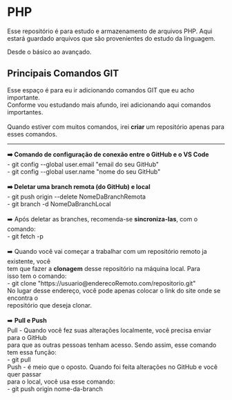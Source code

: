 # PHP
Esse repositório é para estudo e armazenamento de arquivos PHP.
Aqui estará guardado arquivos que são provenientes do estudo da linguagem.

Desde o básico ao avançado.


## Principais Comandos GIT
Esse espaço é para eu ir adicionando comandos GIT que eu acho importante.<br>
Conforme vou estudando mais afundo, irei adicionando aqui comandos importantes. <br>
<br>
Quando estiver com muitos comandos, irei **criar** um repositório apenas para <br>
esses comandos.
<hr>
<strong>➡️ Comando de configuração de conexão entre o GitHub e o VS Code</strong><br>
- git config --global user.email "email do seu GitHub"<br>
- git config --global user.name "nome do seu GitHub"
<br>
<br>
<strong>➡️ Deletar uma branch remota (do GitHub) e local</strong><br>
- git push origin --delete NomeDaBranchRemota <br>
- git branch -d NomeDaBranchLocal
<br>
<br>
➡️ Após deletar as branches, recomenda-se <strong>sincroniza-las</strong>, com o comando:<br>
- git fetch -p
<br>
<br>
➡️ Quando você vai começar a trabalhar com um repositório remoto ja existente, você <br>
tem que fazer a <strong>clonagem</strong> desse repositório na máquina local. Para <br>
isso tem o comando:<br>
- git clone "https://usuario@enderecoRemoto.com/repositorio.git​"
<br>
No lugar desse endereço, você pode apenas colocar o link do site onde se encontra o<br>
repositório que deseja clonar.
<br>
<br>
➡️ <strong>Pull e Push</strong><br>
Pull - Quando você fez suas alterações localmente, você precisa enviar para o GitHub<br>
para que as outras pessoas tenham acesso. Sendo assim, esse comando tem essa função:<br>
- git pull
<br>
Push - é meio que o oposto. Quando foi feita alterações no GitHub e você quer passar<br>
para o local, você usa esse comando:<br>
- git push origin nome-da-branch